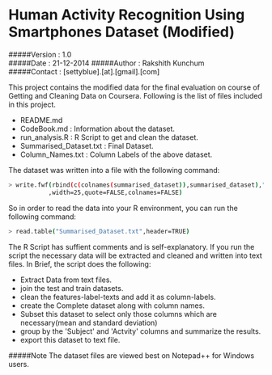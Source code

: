 # Human Activity Recognition Using Smartphones Dataset (Modified)
#####Version : 1.0  
#####Date : 21-12-2014
#####Author : Rakshith Kunchum  
#####Contact : [settyblue].[at].[gmail].[com]

This project contains the modified data for the final evaluation on course of Getting and Cleaning Data on Coursera.
Following is the list of files included in this project.
  - README.md 
  - CodeBook.md  : Information about the dataset.
  - run_analysis.R : R Script to get and clean the dataset.
  - Summarised_Dataset.txt : Final Dataset.
  - Column_Names.txt  : Column Labels of the above dataset.

The dataset was written into a file with the following command:
```sh
> write.fwf(rbind(c(colnames(summarised_dataset)),summarised_dataset),"Summarised_Dataset.txt"
           ,width=25,quote=FALSE,colnames=FALSE)
```
So in order to read the data into your R environment, you can run the following command:
```sh
> read.table("Summarised_Dataset.txt",header=TRUE)
```
The R Script has suffient comments and is self-explanatory.
If you run the script the necessary data will be extracted and cleaned and written into text files.
In Brief, the script does the following:
  - Extract Data from text files.
  - join the test and train datasets.
  - clean the features-label-texts and add it as column-labels.
  - create the Complete dataset along with column names.
  - Subset this dataset to select only those columns which are necessary(mean and standard deviation)
  - group by the 'Subject' and 'Actvity' columns and summarize the results.
  - export this dataset to text file.

#####Note 
The dataset files are viewed best on Notepad++ for Windows users.
